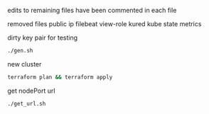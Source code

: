 edits to remaining files have been commented in each file

removed files
public ip
filebeat
view-role
kured
kube state metrics

dirty key pair for testing
```bash
./gen.sh
```
new cluster
```bash
terraform plan && terraform apply
```
get nodePort url
```
./get_url.sh
```


